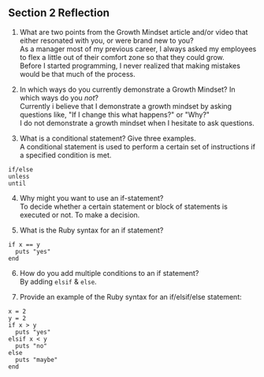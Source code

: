 ## Section 2 Reflection

1. What are two points from the Growth Mindset article and/or video that either resonated with you, or were brand new to you?  
As a manager most of my previous career, I always asked my employees to flex a little out of their comfort zone so that they could grow.  
Before I started programming, I never realized that making mistakes would be that much of the process.

2. In which ways do you currently demonstrate a Growth Mindset? In which ways do you _not_?  
Currently i believe that I demonstrate a growth mindset by asking questions like, "If I change this what happens?" or "Why?"  
I do not demonstrate a growth mindset when I hesitate to ask questions.

3. What is a conditional statement? Give three examples.  
A conditional statement is used to perform a certain set of instructions if a specified condition is met.  
```  
if/else    
unless    
until  
```

4. Why might you want to use an if-statement?  
To decide whether a certain statement or block of statements is executed or not. To make a decision.

5. What is the Ruby syntax for an if statement?  
```  
if x == y  
  puts "yes"    
end  
```

6. How do you add multiple conditions to an if statement?  
By adding `elsif` & `else`.  

7. Provide an example of the Ruby syntax for an if/elsif/else statement:  
```  
x = 2  
y = 2  
if x > y  
  puts "yes"  
elsif x < y  
  puts "no"  
else  
  puts "maybe"  
end  
```
